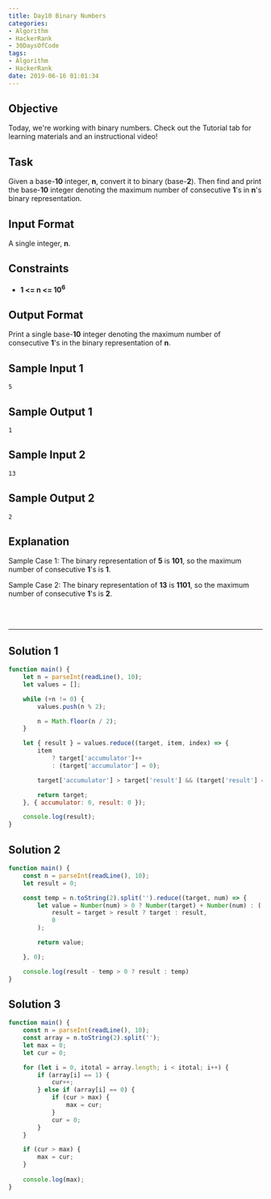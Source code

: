 ```yaml
---
title: Day10 Binary Numbers
categories:
- Algorithm
- HackerRank
- 30DaysOfCode
tags:
- Algorithm
- HackerRank
date: 2019-06-16 01:01:34
---
```


## Objective

Today, we're working with binary numbers. Check out the Tutorial tab for learning materials and an instructional video!


## Task

Given a base-**10** integer, **n**, convert it to binary (base-**2**). Then find and print the base-**10** integer denoting the maximum number of consecutive **1**'s in **n**'s binary representation.


## Input Format

A single integer, **n**.


## Constraints
   
- **1 <= n <= 10<sup>6</sup>**


## Output Format

Print a single base-**10** integer denoting the maximum number of consecutive **1**'s in the binary representation of **n**.


## Sample Input 1

```
5
```


## Sample Output 1

```
1
```

## Sample Input 2

```
13
```


## Sample Output 2

```
2
```

## Explanation

Sample Case 1: 
The binary representation of **5** is **101**, so the maximum number of consecutive **1**'s is **1**.

Sample Case 2: 
The binary representation of **13** is **1101**, so the maximum number of consecutive **1**'s is **2**.

<br/>
<br/>

---


## Solution 1

```javascript
function main() {
    let n = parseInt(readLine(), 10);
    let values = [];

    while (+n != 0) {
        values.push(n % 2);

        n = Math.floor(n / 2);
    }

    let { result } = values.reduce((target, item, index) => {
        item
            ? target['accumulator']++
            : (target['accumulator'] = 0);

        target['accumulator'] > target['result'] && (target['result'] = target['accumulator']);

        return target;
    }, { accumulator: 0, result: 0 });

    console.log(result);
}
```

## Solution 2

```javascript
function main() {
    const n = parseInt(readLine(), 10);
    let result = 0;

    const temp = n.toString(2).split('').reduce((target, num) => {
        let value = Number(num) > 0 ? Number(target) + Number(num) : (
            result = target > result ? target : result,
            0
        );

        return value;

    }, 0);

    console.log(result - temp > 0 ? result : temp)
}
```


## Solution 3

```javascript
function main() {
    const n = parseInt(readLine(), 10);
    const array = n.toString(2).split('');
    let max = 0;
    let cur = 0;

    for (let i = 0, itotal = array.length; i < itotal; i++) {
        if (array[i] == 1) {
            cur++;
        } else if (array[i] == 0) {
            if (cur > max) {
                max = cur;
            }
            cur = 0;
        }
    }

    if (cur > max) {
        max = cur;
    }
    
    console.log(max);
}
```
